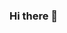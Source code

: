 ### Hi there 👋

<!--
**okjenny/okjenny** is a ✨ _special_ ✨ repository because its `README.md` (this file) appears on your GitHub profile.

Here are some ideas to get you started:

- 🔭 I’m currently working on ...
- 🌱 I’m currently learning ...
- 👯 I’m looking to collaborate on ...
- 🤔 I’m looking for help with ...
- 💬 Ask me about ...
- 📫 How to reach me: jenniferalopez04@gmail.com
- 😄 Pronouns: She/Her 
- ⚡ Fun fact: ...
-->
